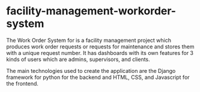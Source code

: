 # facility-management-workorder-system
The Work Order System for is a facility management project which produces work order requests or requests for maintenance and stores them with a unique request number. It has dashboards with its own features for 3 kinds of users which are admins, supervisors, and clients. 

The main technologies used to create the application are the Django framework for python for the backend and HTML, CSS, and Javascript for the frontend. 




